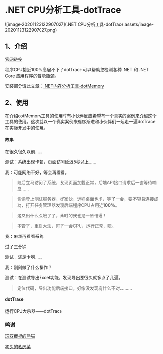 # .NET CPU分析工具-dotTrace



![image-20201123122907027](.NET CPU分析工具-dotTrace.assets/image-20201123122907027.png)

## 1、介绍 
[官网链接](www.jetbrains.com)

程序CPU接近100%高居不下？dotTrace 可以帮助您检测各种 .NET 和 .NET Core 应用程序的性能瓶颈。

安装部分请此文章：[.NET内存分析工具-dotMemory](https://www.cnblogs.com/qinhuan/p/13913460.html)

## 2、使用

在介绍dotMemory工具的使用时有小伙伴反应希望有一个真实的案例来介绍这个工具的使用。这次就以一个真实案例来循序渐进和小伙伴们一起走一遍dotTrace在实际开发中的使用。

#### 故事

在很久很久以前......

测试：系统出现卡顿，页面访问延迟5秒以上......

我：可能网络不好，等会再看看。

> 随后立马访问了系统，发现页面加载正常，后端API接口请求后一直等待响应......

> 偷偷登上测试服务器，好家伙，远程桌面也卡，等了一会，要不容易连接成功，打开任务管理器发现后端程序CPU占用近**100%**。

> 这又出什么幺蛾子了，此时的我也是一脸懵逼！

> 不管了，重启大法，盯了一会CPU，运行正常，嗯。



我：麻烦再看看系统

过了三分钟

测试：还是卡啊......

我：刚刚做了什么操作？

测试：在测试导出Excel功能，发现导出要很久就多点了几遍。



> 定位代码，导出功能后端接口，好像没发现有什么不对..........



#### dotTrace

运行CPU大杀器——dotTrace



























### 鸣谢
[玩双截棍的熊猫](https://www.cnblogs.com/staneee/)

[初久的私房菜](https://www.cnblogs.com/MrChuJiu/)
